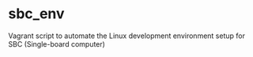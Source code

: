 sbc_env
=======

Vagrant script to automate the Linux development environment setup for SBC (Single-board computer)
